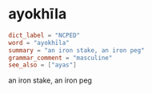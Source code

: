 # ayokhīla

``` toml
dict_label = "NCPED"
word = "ayokhīla"
summary = "an iron stake, an iron peg"
grammar_comment = "masculine"
see_also = ["ayas"]
```

an iron stake, an iron peg

